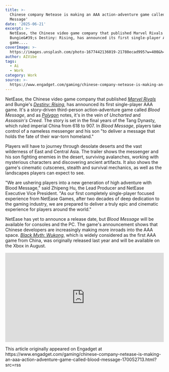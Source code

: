 ```yaml
---
title: >-
  Chinese company Netease is making an AAA action-adventure game called 'Blood
  Message'
date: '2025-06-21'
excerpt: >-
  NetEase, the Chinese video game company that published Marvel Rivals and
  Bungie&#39;s Destiny: Rising, has announced its first single-player AAA
  game....
coverImage: >-
  https://images.unsplash.com/photo-1677442136019-21780ecad995?w=400&h=200&fit=crop&auto=format
author: AIVibe
tags:
  - Ai
  - Work
category: Work
source: >-
  https://www.engadget.com/gaming/chinese-company-netease-is-making-an-aaa-action-adventure-game-called-blood-message-170052713.html?src=rss
---
```

<p>NetEase, the Chinese video game company that published <a data-i13n="cpos:1;pos:1" href="https://www.engadget.com/gaming/marvel-rivals-team-hit-with-layoffs-despite-huge-success-of-game-133002120.html"><em>Marvel Rivals</em></a> and Bungie&#39;s <a data-i13n="cpos:2;pos:1" href="https://www.engadget.com/gaming/destiny-rising-is-bungies-new-mobile-game-published-by-netease-games-163054704.html"><em>Destiny: Rising</em></a>, has announced its first single-player AAA game. It&#39;s a story-driven third-person action-adventure game called <em>Blood Message</em>, and as <a data-i13n="cpos:3;pos:1" href="https://www.polygon.com/news/608227/blood-message-trailer-netease-announcement"><em>Polygon</em></a> notes, it&#39;s in the vein of <em>Uncharted</em> and <em>Assassin&#39;s Creed.</em> The story is set in the final years of the Tang Dynasty, which ruled imperial China from 618 to 907. In <em>Blood Message</em>, players take control of a nameless messenger and his son &quot;to deliver a message that holds the fate of their war-torn homeland.&quot;</p>
<p>Players will have to journey through desolate deserts and the vast wilderness of East and Central Asia. The trailer shows the messenger and his son fighting enemies in the desert, surviving avalanches, working with mysterious characters and discovering ancient artifacts. It also shows the game&#39;s cinematic cutscenes, stealth and survival mechanics, as well as the landscapes players can expect to see.&nbsp;</p>
<span id="end-legacy-contents"></span><p>&quot;We are ushering players into a new generation of high adventure with Blood Message,&quot; said Zhipeng Hu, the Lead Producer and NetEase Executive Vice President. &quot;As our first completely single-player focused experience from NetEase Games, after two decades of deep dedication to the gaming industry, we are prepared to deliver a truly epic and cinematic experience for players around the world.&quot;</p>
<p>NetEase has yet to announce a release date, but <em>Blood Message</em> will be available for consoles and the PC. The game&#39;s announcement shows that Chinese developers are increasingly making more inroads into the AAA space. <a data-i13n="cpos:4;pos:1" href="https://www.engadget.com/gaming/xbox/black-myth-wukong-is-getting-an-xbox-port-on-august-20-133100514.html"><em>Black Myth: Wukong</em></a>, which is widely considered as the first AAA game from China, was originally released last year and will be available on the Xbox in August.&nbsp;</p>
<div id="5845cdaa75ae4331b57f7575e496c50a"><div style="left:0;width:100%;height:0;position:relative;padding-bottom:56.25%;"><iframe src="https://www.youtube.com/embed/n6IwsMWTVGI?rel=0" style="top:0;left:0;width:100%;height:100%;position:absolute;border:0;" allowfullscreen scrolling="no" data-embed-domain="www.youtube.com"></iframe></div></div>
<p></p>This article originally appeared on Engadget at https://www.engadget.com/gaming/chinese-company-netease-is-making-an-aaa-action-adventure-game-called-blood-message-170052713.html?src=rss
